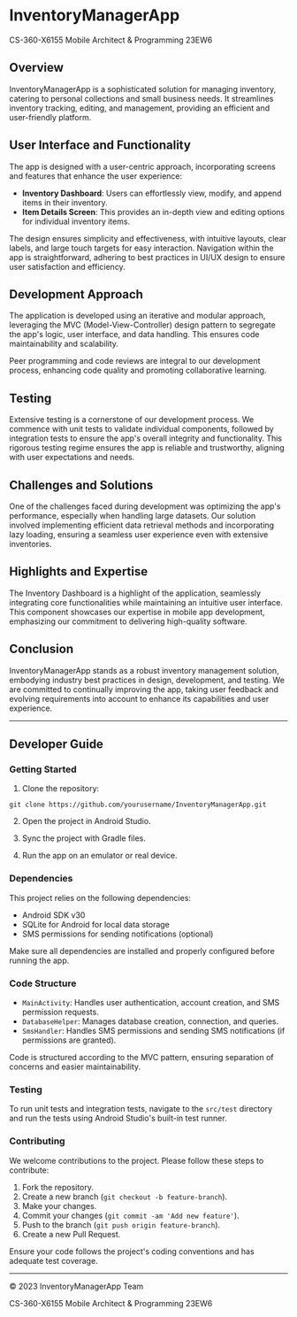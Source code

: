 # InventoryManagerApp
CS-360-X6155 Mobile Architect & Programming 23EW6

## Overview
InventoryManagerApp is a sophisticated solution for managing inventory, catering to personal collections and small business needs. It streamlines inventory tracking, editing, and management, providing an efficient and user-friendly platform.

## User Interface and Functionality
The app is designed with a user-centric approach, incorporating screens and features that enhance the user experience:

- **Inventory Dashboard**: Users can effortlessly view, modify, and append items in their inventory.
- **Item Details Screen**: This provides an in-depth view and editing options for individual inventory items.

The design ensures simplicity and effectiveness, with intuitive layouts, clear labels, and large touch targets for easy interaction. Navigation within the app is straightforward, adhering to best practices in UI/UX design to ensure user satisfaction and efficiency.

## Development Approach
The application is developed using an iterative and modular approach, leveraging the MVC (Model-View-Controller) design pattern to segregate the app's logic, user interface, and data handling. This ensures code maintainability and scalability. 

Peer programming and code reviews are integral to our development process, enhancing code quality and promoting collaborative learning.

## Testing
Extensive testing is a cornerstone of our development process. We commence with unit tests to validate individual components, followed by integration tests to ensure the app's overall integrity and functionality. This rigorous testing regime ensures the app is reliable and trustworthy, aligning with user expectations and needs.

## Challenges and Solutions
One of the challenges faced during development was optimizing the app's performance, especially when handling large datasets. Our solution involved implementing efficient data retrieval methods and incorporating lazy loading, ensuring a seamless user experience even with extensive inventories.

## Highlights and Expertise
The Inventory Dashboard is a highlight of the application, seamlessly integrating core functionalities while maintaining an intuitive user interface. This component showcases our expertise in mobile app development, emphasizing our commitment to delivering high-quality software.

## Conclusion
InventoryManagerApp stands as a robust inventory management solution, embodying industry best practices in design, development, and testing. We are committed to continually improving the app, taking user feedback and evolving requirements into account to enhance its capabilities and user experience. 

---

## Developer Guide

### Getting Started

1. Clone the repository:
```
git clone https://github.com/yourusername/InventoryManagerApp.git
```

2. Open the project in Android Studio.

3. Sync the project with Gradle files.

4. Run the app on an emulator or real device.

### Dependencies

This project relies on the following dependencies:

- Android SDK v30
- SQLite for Android for local data storage
- SMS permissions for sending notifications (optional)

Make sure all dependencies are installed and properly configured before running the app.

### Code Structure

- `MainActivity`: Handles user authentication, account creation, and SMS permission requests.
- `DatabaseHelper`: Manages database creation, connection, and queries.
- `SmsHandler`: Handles SMS permissions and sending SMS notifications (if permissions are granted).

Code is structured according to the MVC pattern, ensuring separation of concerns and easier maintainability.

### Testing

To run unit tests and integration tests, navigate to the `src/test` directory and run the tests using Android Studio's built-in test runner.

### Contributing

We welcome contributions to the project. Please follow these steps to contribute:

1. Fork the repository.
2. Create a new branch (`git checkout -b feature-branch`).
3. Make your changes.
4. Commit your changes (`git commit -am 'Add new feature'`).
5. Push to the branch (`git push origin feature-branch`).
6. Create a new Pull Request.

Ensure your code follows the project's coding conventions and has adequate test coverage.

---

© 2023 InventoryManagerApp Team

CS-360-X6155 Mobile Architect & Programming 23EW6
